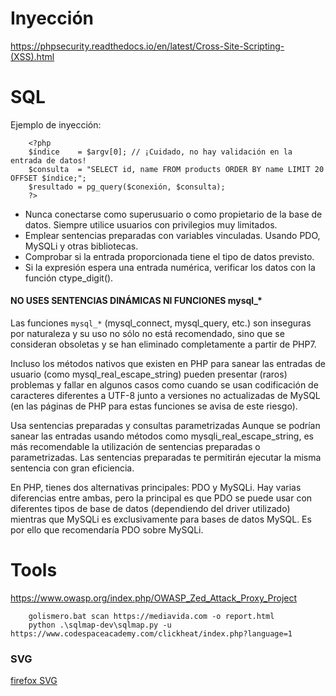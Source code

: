 # Inyección

https://phpsecurity.readthedocs.io/en/latest/Cross-Site-Scripting-(XSS).html

# SQL

Ejemplo de inyección:

        <?php
        $índice    = $argv[0]; // ¡Cuidado, no hay validación en la entrada de datos!
        $consulta  = "SELECT id, name FROM products ORDER BY name LIMIT 20 OFFSET $índice;";
        $resultado = pg_query($conexión, $consulta);
        ?>


- Nunca conectarse como superusuario o como propietario de la base de datos. Siempre utilice usuarios con privilegios muy limitados.
- Emplear sentencias preparadas con variables vinculadas. Usando PDO, MySQLi y otras bibliotecas.
- Comprobar si la entrada proporcionada tiene el tipo de datos previsto.
- Si la expresión espera una entrada numérica, verificar los datos con la función ctype_digit().


#### NO USES SENTENCIAS DINÁMICAS NI FUNCIONES mysql_*

Las funciones `mysql_*` (mysql_connect, mysql_query, etc.) son inseguras por naturaleza y su uso no sólo no está recomendado, sino que se consideran obsoletas y se han eliminado completamente a partir de PHP7.

Incluso los métodos nativos que existen en PHP para sanear las entradas de usuario (como mysql_real_escape_string) pueden presentar (raros) problemas y fallar en algunos casos como cuando se usan codificación de caracteres diferentes a UTF-8 junto a versiones no actualizadas de MySQL (en las páginas de PHP para estas funciones se avisa de este riesgo).


Usa sentencias preparadas y consultas parametrizadas
Aunque se podrían sanear las entradas usando métodos como mysqli_real_escape_string, es más recomendable la utilización de sentencias preparadas o parametrizadas. Las sentencias preparadas te permitirán ejecutar la misma sentencia con gran eficiencia.

En PHP, tienes dos alternativas principales: PDO y MySQLi. Hay varias diferencias entre ambas, pero la principal es que PDO se puede usar con diferentes tipos de base de datos (dependiendo del driver utilizado) mientras que MySQLi es exclusivamente para bases de datos MySQL. Es por ello que recomendaría PDO sobre MySQLi.



# Tools

https://www.owasp.org/index.php/OWASP_Zed_Attack_Proxy_Project

        golismero.bat scan https://mediavida.com -o report.html
        python .\sqlmap-dev\sqlmap.py -u https://www.codespaceacademy.com/clickheat/index.php?language=1

### SVG

[firefox SVG](../firefox.svg)